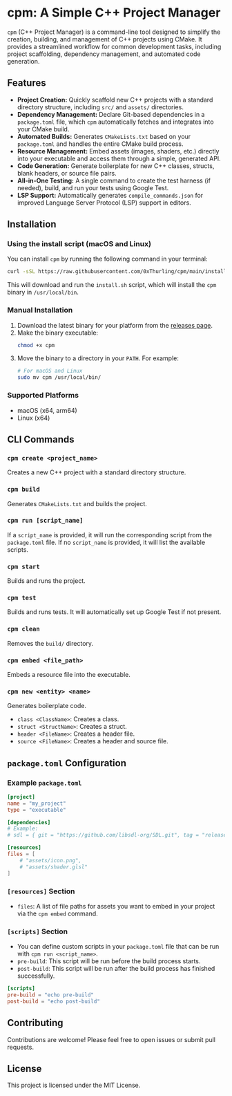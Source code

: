 # cpm: A Simple C++ Project Manager

`cpm` (C++ Project Manager) is a command-line tool designed to simplify the creation, building, and management of C++ projects using CMake. It provides a streamlined workflow for common development tasks, including project scaffolding, dependency management, and automated code generation.

## Features

*   **Project Creation:** Quickly scaffold new C++ projects with a standard directory structure, including `src/` and `assets/` directories.
*   **Dependency Management:** Declare Git-based dependencies in a `package.toml` file, which `cpm` automatically fetches and integrates into your CMake build.
*   **Automated Builds:** Generates `CMakeLists.txt` based on your `package.toml` and handles the entire CMake build process.
*   **Resource Management:** Embed assets (images, shaders, etc.) directly into your executable and access them through a simple, generated API.
*   **Code Generation:** Generate boilerplate for new C++ classes, structs, blank headers, or source file pairs.
*   **All-in-One Testing:** A single command to create the test harness (if needed), build, and run your tests using Google Test.
*   **LSP Support:** Automatically generates `compile_commands.json` for improved Language Server Protocol (LSP) support in editors.

## Installation

### Using the install script (macOS and Linux)

You can install `cpm` by running the following command in your terminal:

```bash
curl -sSL https://raw.githubusercontent.com/0xThurling/cpm/main/install.sh | bash
```

This will download and run the `install.sh` script, which will install the `cpm` binary in `/usr/local/bin`.

### Manual Installation

1.  Download the latest binary for your platform from the [releases page](https://github.com/0xThurling/cpm/releases).
2.  Make the binary executable:
    ```bash
    chmod +x cpm
    ```
3.  Move the binary to a directory in your `PATH`. For example:
    ```bash
    # For macOS and Linux
    sudo mv cpm /usr/local/bin/
    ```

### Supported Platforms

*   macOS (x64, arm64)
*   Linux (x64)

## CLI Commands

### `cpm create <project_name>`

Creates a new C++ project with a standard directory structure.

### `cpm build`

Generates `CMakeLists.txt` and builds the project.

### `cpm run [script_name]`

If a `script_name` is provided, it will run the corresponding script from the `package.toml` file. If no `script_name` is provided, it will list the available scripts.

### `cpm start`

Builds and runs the project.

### `cpm test`

Builds and runs tests. It will automatically set up Google Test if not present.

### `cpm clean`

Removes the `build/` directory.

### `cpm embed <file_path>`

Embeds a resource file into the executable.

### `cpm new <entity> <name>`

Generates boilerplate code.
*   `class <ClassName>`: Creates a class.
*   `struct <StructName>`: Creates a struct.
*   `header <FileName>`: Creates a header file.
*   `source <FileName>`: Creates a header and source file.

## `package.toml` Configuration

### Example `package.toml`

```toml
[project]
name = "my_project"
type = "executable"

[dependencies]
# Example:
# sdl = { git = "https://github.com/libsdl-org/SDL.git", tag = "release-2.30.3", target="SDL2::SDL2" }

[resources]
files = [
    # "assets/icon.png",
    # "assets/shader.glsl"
]
```

### `[resources]` Section

*   `files`: A list of file paths for assets you want to embed in your project via the `cpm embed` command.

### `[scripts]` Section

*   You can define custom scripts in your `package.toml` file that can be run with `cpm run <script_name>`.
*   `pre-build`: This script will be run before the build process starts.
*   `post-build`: This script will be run after the build process has finished successfully.

```toml
[scripts]
pre-build = "echo pre-build"
post-build = "echo post-build"
```

## Contributing

Contributions are welcome! Please feel free to open issues or submit pull requests.

## License

This project is licensed under the MIT License.